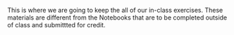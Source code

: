 This is where we are going to keep the all of our in-class exercises.
These materials are different from the Notebooks that are to be completed outside of class and submittted for credit. 

